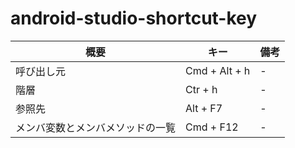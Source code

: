# android-studio-shortcut-key

| 概要            | キー           | 備考           |
| ------------- |-------------|-------------|
| 呼び出し元 | Cmd + Alt + h |-| 
| 階層 | Ctr + h |-| 
| 参照先 | Alt + F7 |-| 
| メンバ変数とメンバメソッドの一覧 | Cmd + F12 |-| 
